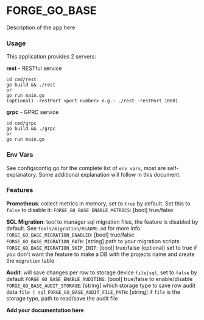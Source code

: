 # FORGE_GO_BASE

Description of the app here

### Usage
This application provides 2 servers:

**rest** - RESTful service
```
cd cmd/rest
go build && ./rest
or
go run main.go
(optional) -restPort <port number> e.g.: ./rest -restPort 10001
```

**grpc** - GPRC service
```
cd cmd/grpc
go build && ./grpc
or
go run main.go
```

### Env Vars
See config/config.go for the complete list of `env vars`, most are self-explanatory. Some additional explanation will follow in this document.

### Features
**Prometheus**: collect metrics in memory, set to `true` by default.  Set this to `false` to disable it:
`FORGE_GO_BASE_ENABLE_METRICS`: [bool] true/false

**SQL Migration**: tool to manager sql migration files, the feature is disabled by default.  See `tools/migration/README.md` for more info.
`FORGE_GO_BASE_MIGRATION_ENABLED`: [bool] true/false
`FORGE_GO_BASE_MIGRATION_PATH`: [string] path to your migration scripts
`FORGE_GO_BASE_MIGRATION_SKIP_INIT`: [bool] true/false (optional) set to true if you don't want the feature to make a DB with the projects name and create the `migration` table

**Audit**: will save changes per row to storage device `file|sql`, set to `false` by default
`FORGE_GO_BASE_ENABLE_AUDITING`: [bool] true/false to enable/disable
`FORGE_GO_BASE_AUDIT_STORAGE`: [string] which storage type to save row audit data `file | sql`
`FORGE_GO_BASE_AUDIT_FILE_PATH`: [string] if `file` is the storage type, path to read/save the audit file

**Add your documentation here**